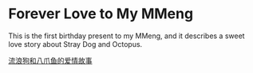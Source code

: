 # Forever Love to My MMeng
 This is the first birthday present to my MMeng, and it describes a sweet love story about Stray Dog and Octopus.

[流浪狗和八爪鱼的爱情故事](https://rujiewu.github.io/toMMeng/iloveu.html) 